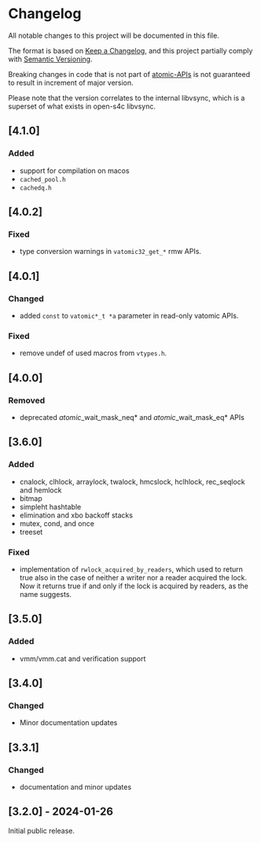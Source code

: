# Changelog

All notable changes to this project will be documented in this file.

The format is based on [Keep a Changelog](https://keepachangelog.com/en/1.0.0/),
and this project partially comply with [Semantic Versioning](https://semver.org/spec/v2.0.0.html).

Breaking changes in code that is not part of [atomic-APIs](doc/api/vsync/atomic/README.md)
is not guaranteed to result in increment of major version.

Please note that the version correlates to the internal libvsync, which is a superset of
what exists in open-s4c libvsync.

## [4.1.0]

### Added

- support for compilation on macos
- `cached_pool.h`
- `cachedq.h`

## [4.0.2]

### Fixed

- type conversion warnings in `vatomic32_get_*` rmw APIs.

## [4.0.1]

### Changed

- added `const` to `vatomic*_t *a` parameter in read-only vatomic APIs.

### Fixed

- remove undef of used macros from `vtypes.h`.

## [4.0.0]

### Removed

- deprecated *atomic*_wait_mask_neq* and *atomic*_wait_mask_eq* APIs

## [3.6.0]

### Added

- cnalock, clhlock, arraylock, twalock, hmcslock, hclhlock, rec_seqlock and hemlock
- bitmap
- simpleht hashtable
- elimination and xbo backoff stacks
- mutex, cond, and once
- treeset

### Fixed

- implementation of `rwlock_acquired_by_readers`, which used to return
true also in the case of neither a writer nor a reader acquired the lock.
Now it returns true if and only if the lock is acquired by readers, as the name suggests.


## [3.5.0]

### Added

- vmm/vmm.cat and verification support

## [3.4.0]

### Changed

- Minor documentation updates

## [3.3.1]

### Changed

- documentation and minor updates

## [3.2.0] - 2024-01-26

Initial public release.
